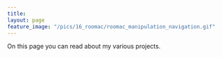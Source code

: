 ```yaml
---
title:
layout: page
feature_image: "/pics/16_roomac/roomac_manipulation_navigation.gif"
---
```


<!-- Strona poświęcona różnym projektom z zakresu programowania, elektroniki oraz budowy robotów. -->

On this page you can read about my various projects.
